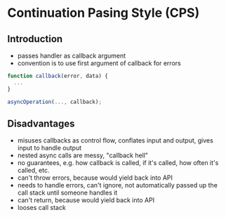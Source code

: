 # Continuation Pasing Style (CPS)



## Introduction

- passes handler as callback argument
- convention is to use first argument of callback for errors

```javascript
function callback(error, data) {
  ...
}

asyncOperation(..., callback);
```



## Disadvantages

- misuses callbacks as control flow, conflates input and output, gives input to handle output
- nested async calls are messy, "callback hell"
- no guarantees, e.g. how callback is called, if it's called, how often it's called, etc.
- can't throw errors, because would yield back into API
- needs to handle errors, can't ignore, not automatically passed up the call stack until someone handles it
- can't return, because would yield back into API
- looses call stack